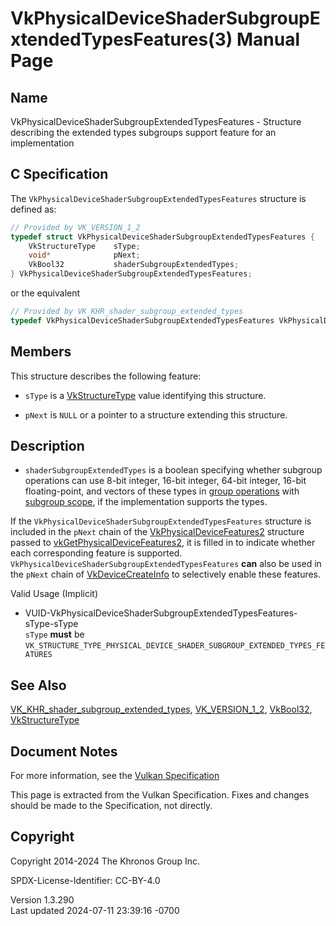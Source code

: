 # VkPhysicalDeviceShaderSubgroupExtendedTypesFeatures(3) Manual Page

## Name

VkPhysicalDeviceShaderSubgroupExtendedTypesFeatures - Structure
describing the extended types subgroups support feature for an
implementation



## <a href="#_c_specification" class="anchor"></a>C Specification

The `VkPhysicalDeviceShaderSubgroupExtendedTypesFeatures` structure is
defined as:

``` c
// Provided by VK_VERSION_1_2
typedef struct VkPhysicalDeviceShaderSubgroupExtendedTypesFeatures {
    VkStructureType    sType;
    void*              pNext;
    VkBool32           shaderSubgroupExtendedTypes;
} VkPhysicalDeviceShaderSubgroupExtendedTypesFeatures;
```

or the equivalent

``` c
// Provided by VK_KHR_shader_subgroup_extended_types
typedef VkPhysicalDeviceShaderSubgroupExtendedTypesFeatures VkPhysicalDeviceShaderSubgroupExtendedTypesFeaturesKHR;
```

## <a href="#_members" class="anchor"></a>Members

This structure describes the following feature:

- `sType` is a [VkStructureType](https://registry.khronos.org/vulkan/specs/1.3-extensions/man/html/VkStructureType.html) value identifying
  this structure.

- `pNext` is `NULL` or a pointer to a structure extending this
  structure.

## <a href="#_description" class="anchor"></a>Description

- <span id="extension-features-subgroup-extended-types"></span>
  `shaderSubgroupExtendedTypes` is a boolean specifying whether subgroup
  operations can use 8-bit integer, 16-bit integer, 64-bit integer,
  16-bit floating-point, and vectors of these types in <a
  href="https://registry.khronos.org/vulkan/specs/1.3-extensions/html/vkspec.html#shaders-group-operations"
  target="_blank" rel="noopener">group operations</a> with <a
  href="https://registry.khronos.org/vulkan/specs/1.3-extensions/html/vkspec.html#shaders-scope-subgroup"
  target="_blank" rel="noopener">subgroup scope</a>, if the
  implementation supports the types.

If the `VkPhysicalDeviceShaderSubgroupExtendedTypesFeatures` structure
is included in the `pNext` chain of the
[VkPhysicalDeviceFeatures2](https://registry.khronos.org/vulkan/specs/1.3-extensions/man/html/VkPhysicalDeviceFeatures2.html) structure
passed to
[vkGetPhysicalDeviceFeatures2](https://registry.khronos.org/vulkan/specs/1.3-extensions/man/html/vkGetPhysicalDeviceFeatures2.html), it is
filled in to indicate whether each corresponding feature is supported.
`VkPhysicalDeviceShaderSubgroupExtendedTypesFeatures` **can** also be
used in the `pNext` chain of
[VkDeviceCreateInfo](https://registry.khronos.org/vulkan/specs/1.3-extensions/man/html/VkDeviceCreateInfo.html) to selectively enable
these features.

Valid Usage (Implicit)

- <a
  href="#VUID-VkPhysicalDeviceShaderSubgroupExtendedTypesFeatures-sType-sType"
  id="VUID-VkPhysicalDeviceShaderSubgroupExtendedTypesFeatures-sType-sType"></a>
  VUID-VkPhysicalDeviceShaderSubgroupExtendedTypesFeatures-sType-sType  
  `sType` **must** be
  `VK_STRUCTURE_TYPE_PHYSICAL_DEVICE_SHADER_SUBGROUP_EXTENDED_TYPES_FEATURES`

## <a href="#_see_also" class="anchor"></a>See Also

[VK_KHR_shader_subgroup_extended_types](https://registry.khronos.org/vulkan/specs/1.3-extensions/man/html/VK_KHR_shader_subgroup_extended_types.html),
[VK_VERSION_1_2](https://registry.khronos.org/vulkan/specs/1.3-extensions/man/html/VK_VERSION_1_2.html), [VkBool32](https://registry.khronos.org/vulkan/specs/1.3-extensions/man/html/VkBool32.html),
[VkStructureType](https://registry.khronos.org/vulkan/specs/1.3-extensions/man/html/VkStructureType.html)

## <a href="#_document_notes" class="anchor"></a>Document Notes

For more information, see the <a
href="https://registry.khronos.org/vulkan/specs/1.3-extensions/html/vkspec.html#VkPhysicalDeviceShaderSubgroupExtendedTypesFeatures"
target="_blank" rel="noopener">Vulkan Specification</a>

This page is extracted from the Vulkan Specification. Fixes and changes
should be made to the Specification, not directly.

## <a href="#_copyright" class="anchor"></a>Copyright

Copyright 2014-2024 The Khronos Group Inc.

SPDX-License-Identifier: CC-BY-4.0

Version 1.3.290  
Last updated 2024-07-11 23:39:16 -0700
